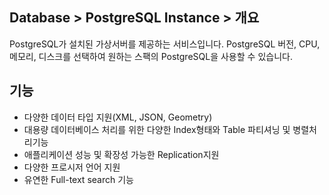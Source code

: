## Database > PostgreSQL Instance > 개요
PostgreSQL가 설치된 가상서버를 제공하는 서비스입니다. PostgreSQL 버전, CPU, 메모리, 디스크를 선택하여 원하는 스팩의 PostgreSQL을 사용할 수 있습니다.

## 기능

- 다양한 데이터 타입 지원(XML, JSON, Geometry)
- 대용량 데이터베이스 처리를 위한 다양한 Index형태와 Table 파티셔닝 및 병렬처리기능
- 애플리케이션 성능 및 확장성 가능한 Replication지원
- 다양한 프로시저 언어 지원
- 유연한 Full-text search 기능
